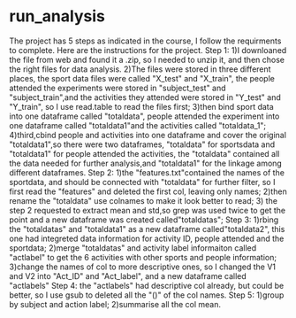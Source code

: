 # run_analysis
The project has 5 steps as indicated in the course, I follow the requirments to complete. Here are the instructions for the project.
Step 1: 
1)I downloaned the file from web and found it a .zip, so I needed to unzip it, and then chose the right files for data analysis. 
2)The files were stored in three different places, the sport data files were called "X_test" and "X_train", the people attended the experiments were stored in "subject_test" and "subject_train",and the activities they attended were stored in "Y_test" and "Y_train", so I use read.table to read the files first;
3)then bind sport data into one dataframe called "totaldata", people attended the experiment into one dataframe called "totaldata1"and the activities called "totaldata_1";
4)third,cbind people and activities into one dataframe and cover the original "totaldata1",so there were two dataframes, "totaldata" for sportsdata and "totaldata1" for people attended the activities, the "totaldata" contained all the data needed for further analysis,and "totaldata1" for the linkage among different dataframes.
Step 2:
1)the "features.txt"contained the names of the sportdata, and should be connected with "totaldata" for further filter, so I first read the "features" and deleted the first col, leaving only names;
2)then rename the "totaldata" use colnames to make it look better to read;
3) the step 2 requested to extract mean and std,so grep was used twice to get the point and a new dataframe was created called"totaldatas";
Step 3:
1)rbing the "totaldatas" and "totaldata1" as a new dataframe called"totaldata2", this one had integreted data information for activity ID, people attended and the sportdata;
2)merge "totaldatas" and activity label informaiton called "actlabel" to get the 6 activities with other sports and people information;
3)change the names of col to more descriptive ones, so I changed the V1 and V2 into "Act_ID" and "Act_label", and a new dataframe called "actlabels"
Step 4:
the "actlabels" had descriptive col already, but could be better, so I use gsub to deleted all the "()" of the col names.
Step 5:
1)group by subject and action label;
2)summarise all the col mean.
